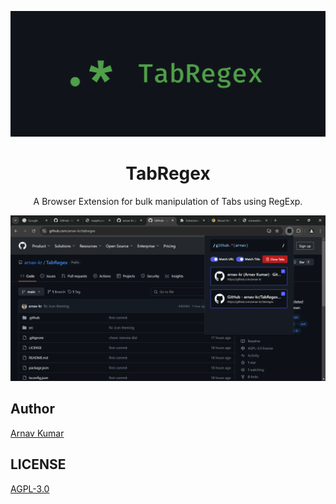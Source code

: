 ![TabRegex](images/banners/promo_tile_marquee.png)

<h1 style="text-align: center">TabRegex</h1>
<p style="text-align: center">A Browser Extension for bulk manipulation of Tabs using RegExp.</p>


![TabRegex](images/screenshots/0.png)

## Author
[Arnav Kumar](https://github.com/arnav-kr)

## LICENSE
[AGPL-3.0](LICENSE)
